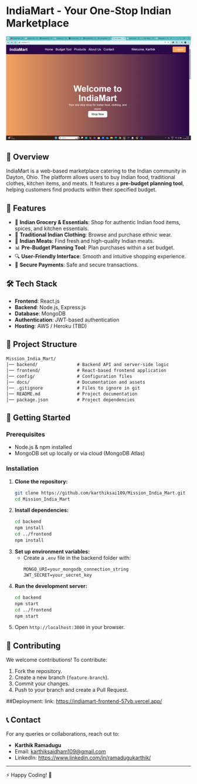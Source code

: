 # IndiaMart - Your One-Stop Indian Marketplace

![IndiaMart Banner](https://raw.githubusercontent.com/karthiksai109/Mission_India_Mart/main/image.png)

## 📌 Overview
IndiaMart is a web-based marketplace catering to the Indian community in Dayton, Ohio. The platform allows users to buy Indian food, traditional clothes, kitchen items, and meats. It features a **pre-budget planning tool**, helping customers find products within their specified budget.

## 🚀 Features
- 🛒 **Indian Grocery & Essentials**: Shop for authentic Indian food items, spices, and kitchen essentials.
- 👕 **Traditional Indian Clothing**: Browse and purchase ethnic wear.
- 🍗 **Indian Meats**: Find fresh and high-quality Indian meats.
- 📊 **Pre-Budget Planning Tool**: Plan purchases within a set budget.
- 🔍 **User-Friendly Interface**: Smooth and intuitive shopping experience.
- 🔐 **Secure Payments**: Safe and secure transactions.

## 🛠 Tech Stack
- **Frontend**: React.js
- **Backend**: Node.js, Express.js
- **Database**: MongoDB
- **Authentication**: JWT-based authentication
- **Hosting**: AWS / Heroku (TBD)

## 📂 Project Structure
```
Mission_India_Mart/
│── backend/               # Backend API and server-side logic
│── frontend/              # React-based frontend application
│── config/                # Configuration files
│── docs/                  # Documentation and assets
│── .gitignore             # Files to ignore in git
│── README.md              # Project documentation
│── package.json           # Project dependencies
```

## 🚀 Getting Started
### Prerequisites
- Node.js & npm installed
- MongoDB set up locally or via cloud (MongoDB Atlas)

### Installation
1. **Clone the repository:**
   ```bash
   git clone https://github.com/karthiksai109/Mission_India_Mart.git
   cd Mission_India_Mart
   ```
2. **Install dependencies:**
   ```bash
   cd backend
   npm install
   cd ../frontend
   npm install
   ```
3. **Set up environment variables:**
   - Create a `.env` file in the backend folder with:
     ```env
     MONGO_URI=your_mongodb_connection_string
     JWT_SECRET=your_secret_key
     ```
4. **Run the development server:**
   ```bash
   cd backend
   npm start
   cd ../frontend
   npm start
   ```
5. Open `http://localhost:3000` in your browser.

## 🤝 Contributing
We welcome contributions! To contribute:
1. Fork the repository.
2. Create a new branch (`feature-branch`).
3. Commit your changes.
4. Push to your branch and create a Pull Request.

##Deployment:
link: https://indiamart-frontend-57vb.vercel.app/


## 📞 Contact
For any queries or collaborations, reach out to:
- **Karthik Ramadugu**
- Email: karthiksaidham109@gmail.com
- LinkedIn: https://www.linkedin.com/in/ramadugukarthik/

---
⚡ Happy Coding! 🚀
